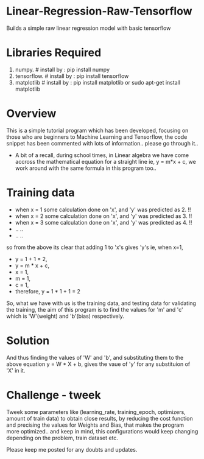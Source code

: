 # Linear-Regression-Raw-Tensorflow

Builds a simple raw linear regression model with basic tensorflow

# Libraries Required

1. numpy.      # install by : pip install numpy
2. tensorflow. # install by : pip install tensorflow
3. matplotlib  # install by : pip install matplotlib or sudo apt-get install matplotlib

# Overview

This is a simple tutorial program which has been developed, focusing on those who are beginners to Machine Learning and Tensorflow, the code snippet has been commented with lots of information.. please go through it..
- A bit of a recall, during school times, in Linear algebra we have come accross the mathematical equation for a straight line ie, y = m*x + c, we work around with the same formula in this program too..

# Training data

- when x = 1 some calculation done on 'x', and 'y' was predicted as 2. !!
- when x = 2 some calculation done on 'x', and 'y' was predicted as 3. !!
- when x = 3 some calculation done on 'x', and 'y' was predicted as 4. !!
- .. ..
- .. ..

so from the above its clear that adding 1 to 'x's gives 'y's ie,
when x=1,
-  y = 1 + 1 = 2,
-  y = m * x + c,
-  x = 1,
-  m = 1,
-  c = 1,
-  therefore, y = 1 * 1 + 1 = 2

So, what we have with us is the training data, and testing data for validating the training, the aim of this program is to find the values for 'm' and 'c' which is 'W'(weight) and 'b'(bias) respectively.

# Solution

And thus finding the values of 'W' and 'b', and substituting them to the above equation y = W * X + b, gives the vaue of 'y' for any substituion of 'X' in it.

# Challenge - tweek

Tweek some parameters like (learning_rate, training_epoch, optimizers, amount of train data) to obtain close results, by reducing the cost function and precising the values for Weights and Bias, that makes the program more optimized.. and keep in mind, this configurations would keep changing depending on the problem, train dataset etc.

Please keep me posted for any doubts and updates.
